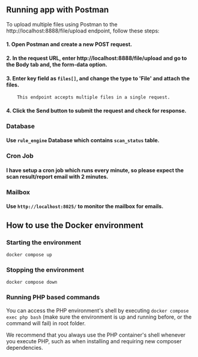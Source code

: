 ## Running app with Postman
To upload multiple files using Postman to the http://localhost:8888/file/upload endpoint, follow these steps:
#### 1. Open Postman and create a new POST request.
#### 2. In the request URL, enter http://localhost:8888/file/upload and go to the Body tab and, the form-data option.
#### 3. Enter key field as `files[]`, and change the type to 'File' and attach the files.
        This endpoint accepts multiple files in a single request.
#### 4. Click the Send button to submit the request and check for response.

### Database
#### Use `rule_engine` Database which contains `scan_status` table.

### Cron Job
#### I have setup a cron job which runs every minute, so please expect the scan result/report email with 2 minutes.

### Mailbox
#### Use `http://localhost:8025/` to monitor the mailbox for emails.

## How to use the Docker environment
### Starting the environment
`docker compose up`

### Stopping the environment
`docker compose down`

### Running PHP based commands
You can access the PHP environment's shell by executing `docker compose exec php bash` (make sure the environment is up 
and running before, or the command will fail) in root folder.

We recommend that you always use the PHP container's shell whenever you execute PHP, such as when installing and 
requiring new composer dependencies.

